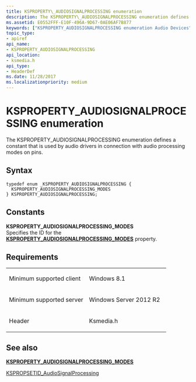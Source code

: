 ```yaml
---
title: KSPROPERTY\_AUDIOSIGNALPROCESSING enumeration
description: The KSPROPERTY\_AUDIOSIGNALPROCESSING enumeration defines a constant that is used by audio drivers in connection with audio processing modes on pins.
ms.assetid: E0552FFF-E10F-496A-9D67-0AE06AF7B877
keywords: ["KSPROPERTY_AUDIOSIGNALPROCESSING enumeration Audio Devices"]
topic_type:
- apiref
api_name:
- KSPROPERTY_AUDIOSIGNALPROCESSING
api_location:
- ksmedia.h
api_type:
- HeaderDef
ms.date: 11/28/2017
ms.localizationpriority: medium
---
```


# KSPROPERTY\_AUDIOSIGNALPROCESSING enumeration


The KSPROPERTY\_AUDIOSIGNALPROCESSING enumeration defines a constant that is used by audio drivers in connection with audio processing modes on pins.

Syntax
------

```ManagedCPlusPlus
typedef enum _KSPROPERTY_AUDIOSIGNALPROCESSING { 
  KSPROPERTY_AUDIOSIGNALPROCESSING_MODES
} KSPROPERTY_AUDIOSIGNALPROCESSING;
```

Constants
---------

<span id="KSPROPERTY_AUDIOSIGNALPROCESSING_MODES"></span><span id="ksproperty_audiosignalprocessing_modes"></span>**KSPROPERTY\_AUDIOSIGNALPROCESSING\_MODES**  
Specifies the ID for the [**KSPROPERTY\_AUDIOSIGNALPROCESSING\_MODES**](ksproperty-audiosignalprocessing-modes.md) property.

Requirements
------------

<table>
<colgroup>
<col width="50%" />
<col width="50%" />
</colgroup>
<tbody>
<tr class="odd">
<td align="left"><p>Minimum supported client</p></td>
<td align="left"><p>Windows 8.1</p></td>
</tr>
<tr class="even">
<td align="left"><p>Minimum supported server</p></td>
<td align="left"><p>Windows Server 2012 R2</p></td>
</tr>
<tr class="odd">
<td align="left"><p>Header</p></td>
<td align="left">Ksmedia.h</td>
</tr>
</tbody>
</table>

## <span id="see_also"></span>See also


[**KSPROPERTY\_AUDIOSIGNALPROCESSING\_MODES**](ksproperty-audiosignalprocessing-modes.md)

[KSPROPSETID\_AudioSignalProcessing](kspropsetid-audiosignalprocessing.md)

 

 






